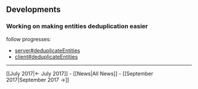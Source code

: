 <!-- LANG:EN, title="August 2017"-->
 
 ## Developments
 ### Working on making entities deduplication easier
 follow progresses:
 * [server#deduplicateEntities](https://github.com/inventaire/inventaire/tree/deduplicateEntities)
 * [client#deduplicateEntities](https://github.com/inventaire/inventaire-client/tree/deduplicateEntities)
 
 <hr>
[[July 2017|← July 2017]] - [[News|All News]] - [[September 2017|September 2017 →]]
